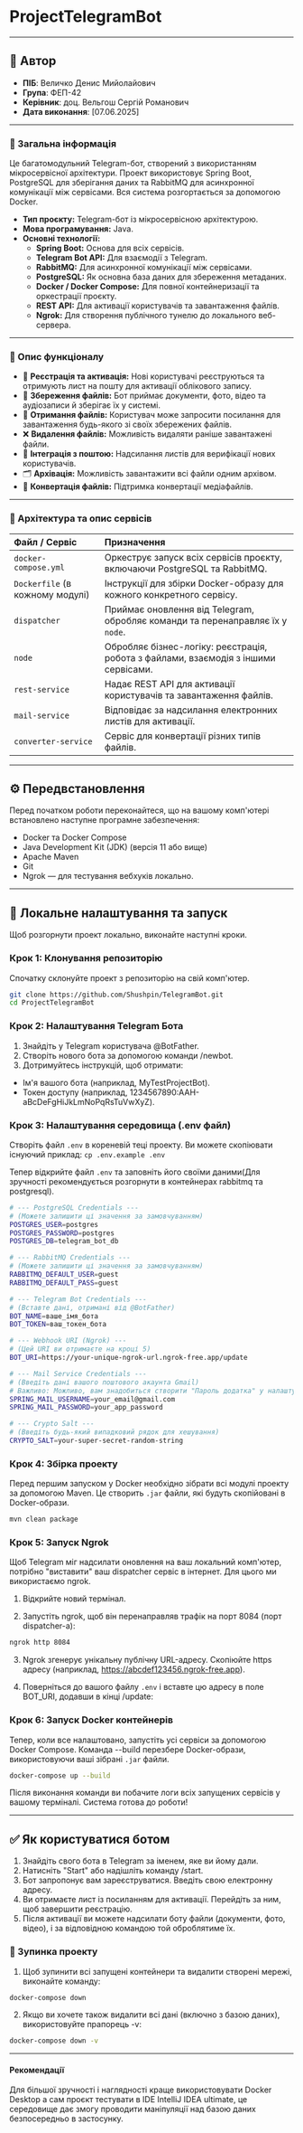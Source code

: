 # ProjectTelegramBot
***
## 👤 Автор

- **ПІБ**: Величко Денис Мийолайович 
- **Група**: ФЕП-42
- **Керівник**: доц. Вельгош Сергій Романович
- **Дата виконання**: [07.06.2025]
***
### 📌 Загальна інформація
Це багатомодульний Telegram-бот, створений з використанням мікросервісної архітектури. Проект використовує Spring Boot, PostgreSQL для зберігання даних та RabbitMQ для асинхронної комунікації між сервісами. Вся система розгортається за допомогою Docker.

* **Тип проєкту:** Telegram-бот із мікросервісною архітектурою.
* **Мова програмування:** Java.
* **Основні технології:**
    * **Spring Boot:** Основа для всіх сервісів.
    * **Telegram Bot API:** Для взаємодії з Telegram.
    * **RabbitMQ:** Для асинхронної комунікації між сервісами.
    * **PostgreSQL:** Як основна база даних для збереження метаданих.
    * **Docker / Docker Compose:** Для повної контейнеризації та оркестрації проєкту.
    * **REST API:** Для активації користувачів та завантаження файлів.
    * **Ngrok:** Для створення публічного тунелю до локального веб-сервера.

***
### 🧠 Опис функціоналу

* 🔐 **Реєстрація та активація:** Нові користувачі реєструються та отримують лист на пошту для активації облікового запису.
* 💾 **Збереження файлів:** Бот приймає документи, фото, відео та аудіозаписи й зберігає їх у системі.
* 📂 **Отримання файлів:** Користувач може запросити посилання для завантаження будь-якого зі своїх збережених файлів.
* ❌ **Видалення файлів:** Можливість видаляти раніше завантажені файли.
* 📧 **Інтеграція з поштою:** Надсилання листів для верифікації нових користувачів.
* 🗂️ **Архівація:** Можливість завантажити всі файли одним архівом.
* 🔄 **Конвертація файлів:** Підтримка конвертації медіафайлів.
***
### 🧱 Архітектура та опис сервісів

| Файл / Сервіс | Призначення |
| :--- | :--- |
| `docker-compose.yml` | Оркеструє запуск всіх сервісів проєкту, включаючи PostgreSQL та RabbitMQ. |
| `Dockerfile` (в кожному модулі) | Інструкції для збірки Docker-образу для кожного конкретного сервісу. |
| `dispatcher` | Приймає оновлення від Telegram, обробляє команди та перенаправляє їх у `node`. |
| `node` | Обробляє бізнес-логіку: реєстрація, робота з файлами, взаємодія з іншими сервісами. |
| `rest-service` | Надає REST API для активації користувачів та завантаження файлів. |
| `mail-service` | Відповідає за надсилання електронних листів для активації. |
| `converter-service` | Сервіс для конвертації різних типів файлів. |
***
## ⚙️ Передвстановлення

Перед початком роботи переконайтеся, що на вашому комп'ютері встановлено наступне програмне забезпечення:

- Docker та Docker Compose
- Java Development Kit (JDK) (версія 11 або вище)
- Apache Maven
- Git
- Ngrok — для тестування вебхуків локально.
***
## 🚀 Локальне налаштування та запуск

Щоб розгорнути проект локально, виконайте наступні кроки.

### Крок 1: Клонування репозиторію

Спочатку склонуйте проект з репозиторію на свій комп'ютер.

```bash
git clone https://github.com/Shushpin/TelegramBot.git
cd ProjectTelegramBot
```
### Крок 2: Налаштування Telegram Бота

1) Знайдіть у Telegram користувача @BotFather.
2) Створіть нового бота за допомогою команди /newbot.
3) Дотримуйтесь інструкцій, щоб отримати:
- Ім'я вашого бота (наприклад, MyTestProjectBot).
- Токен доступу (наприклад, 1234567890:AAH-aBcDeFgHiJkLmNoPqRsTuVwXyZ).

### Крок 3: Налаштування середовища (.env файл)
Створіть файл ```.env``` в кореневій теці проекту. Ви можете скопіювати існуючий приклад:
```cp .env.example .env```

Тепер відкрийте файл ```.env``` та заповніть його своїми даними(Для зручності рекомендується розгорнути в контейнерах rabbitmq та postgresql).

```bash
# --- PostgreSQL Credentials ---
# (Можете залишити ці значення за замовчуванням)
POSTGRES_USER=postgres
POSTGRES_PASSWORD=postgres
POSTGRES_DB=telegram_bot_db

# --- RabbitMQ Credentials ---
# (Можете залишити ці значення за замовчуванням)
RABBITMQ_DEFAULT_USER=guest
RABBITMQ_DEFAULT_PASS=guest

# --- Telegram Bot Credentials ---
# (Вставте дані, отримані від @BotFather)
BOT_NAME=ваше_імя_бота
BOT_TOKEN=ваш_токен_бота

# --- Webhook URI (Ngrok) ---
# (Цей URI ви отримаєте на кроці 5)
BOT_URI=https://your-unique-ngrok-url.ngrok-free.app/update

# --- Mail Service Credentials ---
# (Введіть дані вашого поштового акаунта Gmail)
# Важливо: Можливо, вам знадобиться створити "Пароль додатка" у налаштуваннях безпеки Google
SPRING_MAIL_USERNAME=your_email@gmail.com
SPRING_MAIL_PASSWORD=your_app_password

# --- Crypto Salt ---
# (Введіть будь-який випадковий рядок для хешування)
CRYPTO_SALT=your-super-secret-random-string
```
### Крок 4: Збірка проекту
Перед першим запуском у Docker необхідно зібрати всі модулі проекту за допомогою Maven.
Це створить ```.jar``` файли, які будуть скопійовані в Docker-образи.

```bash
mvn clean package
```
### Крок 5: Запуск Ngrok
Щоб Telegram міг надсилати оновлення на ваш локальний комп'ютер, потрібно "виставити" ваш dispatcher сервіс в інтернет. Для цього ми використаємо ngrok.

1) Відкрийте новий термінал.

2) Запустіть ngrok, щоб він перенаправляв трафік на порт 8084 (порт dispatcher-a):
```bash 
ngrok http 8084
```

3) Ngrok згенерує унікальну публічну URL-адресу. Скопіюйте https адресу (наприклад, https://abcdef123456.ngrok-free.app).

4) Поверніться до вашого файлу ```.env``` і вставте цю адресу в поле BOT_URI, додавши в кінці /update:

### Крок 6: Запуск Docker контейнерів
Тепер, коли все налаштовано, запустіть усі сервіси за допомогою Docker Compose. Команда --build перезбере Docker-образи, використовуючи ваші зібрані ```.jar``` файли.

```bash
docker-compose up --build
```
Після виконання команди ви побачите логи всіх запущених сервісів у вашому терміналі. Система готова до роботи!
***
## ✅ Як користуватися ботом
1) Знайдіть свого бота в Telegram за іменем, яке ви йому дали.
2) Натисніть "Start" або надішліть команду /start.
3) Бот запропонує вам зареєструватися. Введіть свою електронну адресу.
4) Ви отримаєте лист із посиланням для активації. Перейдіть за ним, щоб завершити реєстрацію.
5) Після активації ви можете надсилати боту файли (документи, фото, відео), і за відповідною командою той оброблятиме їх.

### 🛑 Зупинка проекту
1) Щоб зупинити всі запущені контейнери та видалити створені мережі, виконайте команду:

```Bash
docker-compose down
```
2) Якщо ви хочете також видалити всі дані (включно з базою даних), використовуйте прапорець -v:

```Bash
docker-compose down -v
```
***
#### Рекомендації
Для більшої зручності і наглядності краще використовувати Docker Desktop а сам проєкт тестувати в IDE IntelliJ IDEA ultimate, це середовище дає змогу проводити маніпуляції над базою даних безпосередньо в застосунку.  

